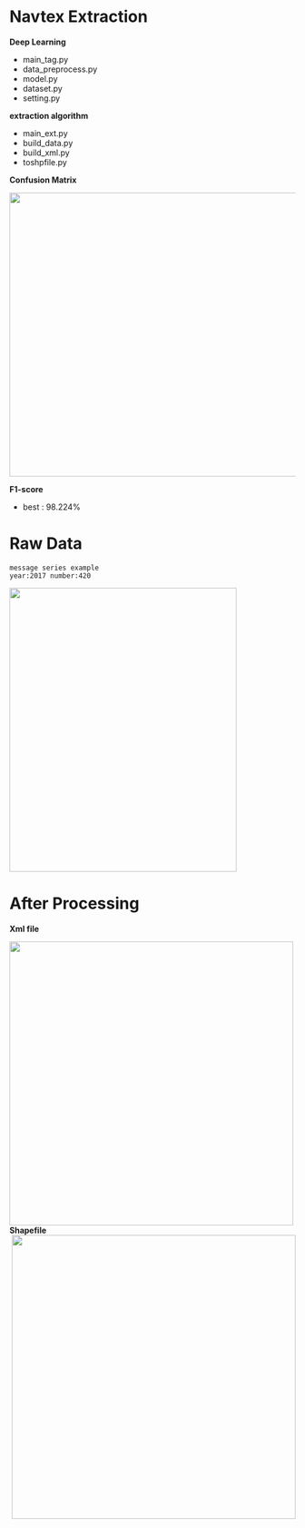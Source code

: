 # Navtex Extraction
**Deep Learning**
- main_tag.py
- data_preprocess.py
- model.py
- dataset.py
- setting.py

**extraction algorithm**
- main_ext.py
- build_data.py
- build_xml.py
- toshpfile.py


**Confusion Matrix**
<div align="left">
<img src="https://i.imgur.com/ZD3rcJn.png" width="700" height="500">
</div>

**F1-score**
- best : 98.224%

# Raw Data
```
message series example
year:2017 number:420
```
<div align="left">
<img src="https://i.imgur.com/c59hcj3.png" width="400" height="500">
</div>

# After Processing
**Xml file**
<div>
<img align="left" src="https://i.imgur.com/jfNg29q.png" width="500" height="500">

**Shapefile**
<img align="right" src="https://i.imgur.com/17EqiDy.png" width="500" height="500">
</div>
